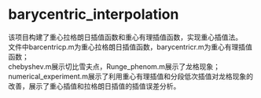 # barycentric_interpolation
该项目构建了重心拉格朗日插值函数和重心有理插值函数，实现重心插值法。    
文件中barcentricp.m为重心拉格朗日插值函数，barycentricr.m为重心有理插值函数；   
chebyshev.m展示切比雪夫点，Runge_phenom.m展示了龙格现象；  
numerical_experiment.m展示了利用重心有理插值和分段低次插值对龙格现象的改善，展示了重心插值和拉格朗日插值的插值误差分析。  
